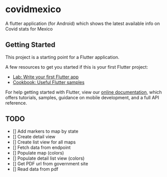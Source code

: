 # covidmexico

A flutter application (for Android) which shows the latest available info on Covid stats for Mexico

## Getting Started

This project is a starting point for a Flutter application.

A few resources to get you started if this is your first Flutter project:

- [Lab: Write your first Flutter app](https://flutter.dev/docs/get-started/codelab)
- [Cookbook: Useful Flutter samples](https://flutter.dev/docs/cookbook)

For help getting started with Flutter, view our
[online documentation](https://flutter.dev/docs), which offers tutorials,
samples, guidance on mobile development, and a full API reference.

## TODO
 - [] Add markers to map by state
 - [] Create detail  view
 - [] Create list view for all maps
 - [] Fetch data from endpoint
 - [] Populate map (colors)
 - [] Populate detail list view (colors)
 - [] Get PDF url from government site
 - [] Read data from pdf
